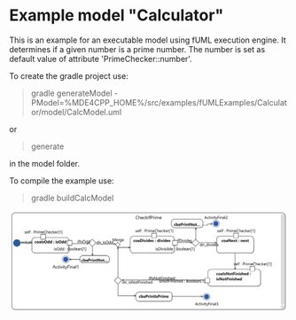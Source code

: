 # Example model "Calculator"

This is an example for an executable model using fUML execution engine. It determines if a given number is a prime number. The number is set as default value of attribute 'PrimeChecker::number'.

To create the gradle project use:

> gradle generateModel -PModel=%MDE4CPP_HOME%/src/examples/fUMLExamples/Calculator/model/CalcModel.uml

or

> generate

in the model folder.

To compile the example use:

> gradle buildCalcModel

![Activity diagramm of prime checker calc model to determine if a given number is prime.](diagram.png)

